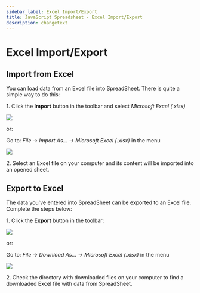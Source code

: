 ```yaml
---
sidebar_label: Excel Import/Export
title: JavaScript Spreadsheet - Excel Import/Export
description: changetext
---
```


# Excel Import/Export

## Import from Excel

You can load data from an Excel file into SpreadSheet. There is quite a simple way to do this:

1\.  Click the **Import** button in the toolbar and select *Microsoft Excel (.xlsx)*

<img src="import_xlsx.png"/>

or:

Go to: *File -> Import As... -> Microsoft Excel (.xlsx)* in the menu  

<img src="file_import.png"/>

2\. Select an Excel file on your computer and its content will be imported into an opened sheet.

## Export to Excel

The data you've entered into SpreadSheet can be exported to an Excel file. Complete the steps below:

1\. Click the **Export** button in the toolbar:

<img src="export_xlsx.png"/>

or:

Go to: *File -> Download As... -> Microsoft Excel (.xlsx)* in the menu  

<img src="file_export.png"/>

2\. Check the directory with downloaded files on your computer to find a downloaded Excel file with data from SpreadSheet.
